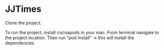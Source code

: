 # JJTimes

Clone the project.

To run the project, install cocoapods in your mac.
From terminal navigate to the project location.
Then run "pod install" -> this will install the dependencies
